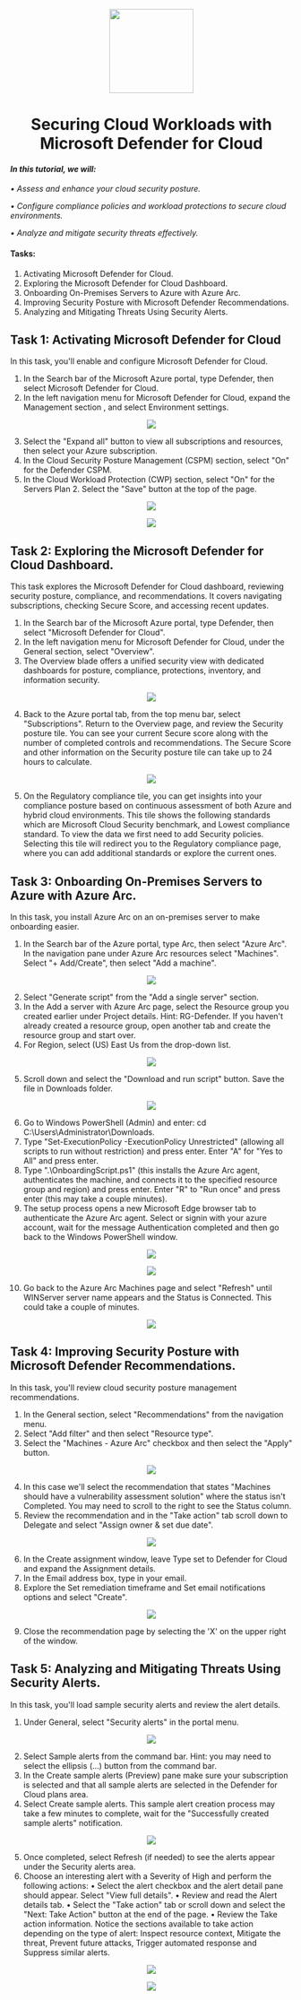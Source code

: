 <p align="center">
  <img src="https://github.com/user-attachments/assets/51e3a0a3-f9e2-4a33-b139-6291970581bb" width="150" height="auto">
  <h1 align="center">Securing Cloud Workloads with Microsoft Defender for Cloud</h1>
</p>

#### *In this tutorial, we will:*
*•	Assess and enhance your cloud security posture.*

*•	Configure compliance policies and workload protections to secure cloud environments.*

*•	Analyze and mitigate security threats effectively.*

#### Tasks:
 1. Activating Microsoft Defender for Cloud.
 2. Exploring the Microsoft Defender for Cloud Dashboard.
 3. Onboarding On-Premises Servers to Azure with Azure Arc.
 4. Improving Security Posture with Microsoft Defender Recommendations.
 5. Analyzing and Mitigating Threats Using Security Alerts.

## Task 1: Activating Microsoft Defender for Cloud

In this task, you'll enable and configure Microsoft Defender for Cloud.

1.	In the Search bar of the Microsoft Azure portal, type Defender, then select Microsoft Defender for Cloud.
2.	In the left navigation menu for Microsoft Defender for Cloud, expand the Management section , and select Environment settings.

<p align="center">
<img src="https://github.com/user-attachments/assets/64a24665-e201-49d5-ba66-aa9207ed051d">
</p>

3.	Select the "Expand all" button to view all subscriptions and resources, then select your Azure subscription.
4.	In the Cloud Security Posture Management (CSPM) section, select "On" for the Defender CSPM.
5.	In the Cloud Workload Protection (CWP) section, select "On" for the Servers Plan 2. Select the "Save" button at the top of the page.

<p align="center">
<img src="https://github.com/user-attachments/assets/e584b600-c496-404b-a5a6-0cd5a6f07ae5">
</p>

<p align="center">
<img src="https://github.com/user-attachments/assets/bce814f2-1a45-4677-994e-97a725464b28">
</p>

## Task 2: Exploring the Microsoft Defender for Cloud Dashboard.

This task explores the Microsoft Defender for Cloud dashboard, reviewing security posture, compliance, and recommendations. It covers navigating subscriptions, checking Secure Score, and accessing recent updates.

1.	In the Search bar of the Microsoft Azure portal, type Defender, then select "Microsoft Defender for Cloud".
2.	In the left navigation menu for Microsoft Defender for Cloud, under the General section, select "Overview".
3.	The Overview blade offers a unified security view with dedicated dashboards for posture, compliance, protections, inventory, and information security.

<p align="center">
<img src="https://github.com/user-attachments/assets/5dab813f-65ee-4f51-9b7c-a2e60e74d09a">
</p>

4.	Back to the Azure portal tab, from the top menu bar, select "Subscriptions". Return to the Overview page, and review the Security posture tile. You can see your current Secure score along with the number of completed controls and recommendations. The Secure Score and other information on the Security posture tile can take up to 24 hours to calculate.

<p align="center">
<img src="https://github.com/user-attachments/assets/d326527c-15ab-4e96-9438-051ec8958bfb">
</p>

5.  On the Regulatory compliance tile, you can get insights into your compliance posture based on continuous assessment of both Azure and hybrid cloud environments. This tile shows the following standards which are Microsoft Cloud Security benchmark, and Lowest compliance standard. To view the data we first need to add Security policies. Selecting this tile will redirect you to the Regulatory compliance page, where you can add additional standards or explore the current ones.

## Task 3: Onboarding On-Premises Servers to Azure with Azure Arc.

In this task, you install Azure Arc on an on-premises server to make onboarding easier.

1.	In the Search bar of the Azure portal, type Arc, then select "Azure Arc". In the navigation pane under Azure Arc resources select "Machines". Select "+ Add/Create", then select "Add a machine".

<p align="center">
<img src="https://github.com/user-attachments/assets/c267e4e9-87c3-40c3-831a-e92fcc5fafbd">
</p>

2.	Select "Generate script" from the "Add a single server" section.
3.	In the Add a server with Azure Arc page, select the Resource group you created earlier under Project details. Hint: RG-Defender. If you haven't already created a resource group, open another tab and create the resource group and start over.
4.	For Region, select (US) East Us from the drop-down list.

<p align="center">
<img src="https://github.com/user-attachments/assets/c8ef978d-824a-456c-b151-578174ee5200">
</p>

5.  Scroll down and select the "Download and run script" button. Save the file in Downloads folder.

<p align="center">
<img src="https://github.com/user-attachments/assets/9f46b5fc-deeb-4085-8e55-53a368548ac0">
</p>

6.  Go to Windows PowerShell (Admin) and enter: cd C:\Users\Administrator\Downloads.
7.  Type "Set-ExecutionPolicy -ExecutionPolicy Unrestricted" (allowing all scripts to run without restriction) and press enter. Enter "A" for "Yes to All" and press enter.
8.  Type ".\OnboardingScript.ps1" (this installs the Azure Arc agent, authenticates the machine, and connects it to the specified resource group and region) and press enter. Enter "R" to "Run once" and press enter (this may take a couple minutes).
9.  The setup process opens a new Microsoft Edge browser tab to authenticate the Azure Arc agent. Select or signin with your azure account, wait for the message Authentication completed and then go back to the Windows PowerShell window.

<p align="center">
<img src="https://github.com/user-attachments/assets/18dc16b5-59e4-4758-88b2-8bea9fb242d1">
</p>

<p align="center">
<img src="https://github.com/user-attachments/assets/9fc44689-5204-4555-a2f3-bb94165a53f2">
</p>

10.  Go back to the Azure Arc Machines page and select "Refresh" until WINServer server name appears and the Status is Connected. This could take a couple of minutes.

<p align="center">
<img src="https://github.com/user-attachments/assets/e443de54-43c7-4a21-a5f1-6f4d522adf6f">
</p>

## Task 4: Improving Security Posture with Microsoft Defender Recommendations.

In this task, you'll review cloud security posture management recommendations.

1.  In the General section, select "Recommendations" from the navigation menu.
2.	Select "Add filter" and then select "Resource type".
3.	Select the "Machines - Azure Arc" checkbox and then select the "Apply" button.

<p align="center">
<img src="https://github.com/user-attachments/assets/c6500b6f-5de0-4311-b084-2a144490e92b">
</p>

4.	In this case we'll select the recommendation that states "Machines should have a vulnerability assessment solution" where the status isn't Completed. You may need to scroll to the right to see the Status column.
5.	Review the recommendation and in the "Take action" tab scroll down to Delegate and select "Assign owner & set due date".

<p align="center">
<img src="https://github.com/user-attachments/assets/9699612a-4506-40e3-b2e1-0112b94179e0">
</p>

6.	In the Create assignment window, leave Type set to Defender for Cloud and expand the Assignment details.
7.	In the Email address box, type in your email.
8.	Explore the Set remediation timeframe and Set email notifications options and select "Create".

<p align="center">
<img src="https://github.com/user-attachments/assets/80d815b1-c5e7-489c-bdea-1aa5d6a39b93">
</p>

9.	Close the recommendation page by selecting the 'X' on the upper right of the window.

## Task 5: Analyzing and Mitigating Threats Using Security Alerts.

In this task, you'll load sample security alerts and review the alert details.

1.	Under General, select "Security alerts" in the portal menu.

<p align="center">
<img src="https://github.com/user-attachments/assets/cf1e2440-aafc-41a7-895c-943410e63ffc">
</p>

2.	Select Sample alerts from the command bar. Hint: you may need to select the ellipsis (...) button from the command bar.
3.	In the Create sample alerts (Preview) pane make sure your subscription is selected and that all sample alerts are selected in the Defender for Cloud plans area.
4.	Select Create sample alerts. This sample alert creation process may take a few minutes to complete, wait for the "Successfully created sample alerts" notification.

<p align="center">
<img src="https://github.com/user-attachments/assets/7b8529d7-60e8-4f2d-8eb1-184ea6fec31f">
</p>

5.	Once completed, select Refresh (if needed) to see the alerts appear under the Security alerts area.
6.	Choose an interesting alert with a Severity of High and perform the following actions:
•	Select the alert checkbox and the alert detail pane should appear. Select "View full details".
•	Review and read the Alert details tab.
•	Select the "Take action" tab or scroll down and select the "Next: Take Action" button at the end of the page.
•	Review the Take action information. Notice the sections available to take action depending on the type of alert: Inspect resource context, Mitigate the threat, Prevent future attacks, Trigger automated response and Suppress similar alerts.

<p align="center">
<img src="https://github.com/user-attachments/assets/27a3012a-4af7-4ab3-8f33-27f1851613b6">
</p>

<p align="center">
<img src="https://github.com/user-attachments/assets/cd11db36-7f14-4cad-9445-54bf5249fa21">
</p>
